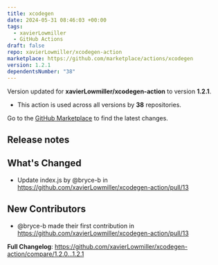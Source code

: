 ```yaml
---
title: xcodegen
date: 2024-05-31 08:46:03 +00:00
tags:
  - xavierLowmiller
  - GitHub Actions
draft: false
repo: xavierLowmiller/xcodegen-action
marketplace: https://github.com/marketplace/actions/xcodegen
version: 1.2.1
dependentsNumber: "38"
---
```



Version updated for **xavierLowmiller/xcodegen-action** to version **1.2.1**.
- This action is used across all versions by **38** repositories.

Go to the [GitHub Marketplace](https://github.com/marketplace/actions/xcodegen) to find the latest changes.

## Release notes

## What's Changed
* Update index.js by @bryce-b in https://github.com/xavierLowmiller/xcodegen-action/pull/13

## New Contributors
* @bryce-b made their first contribution in https://github.com/xavierLowmiller/xcodegen-action/pull/13

**Full Changelog**: https://github.com/xavierLowmiller/xcodegen-action/compare/1.2.0...1.2.1
